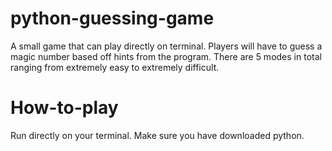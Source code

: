 # python-guessing-game
A small game that can play directly on terminal. Players will have to guess a magic number based off hints from the program. There are 5 modes in total ranging from extremely easy to extremely difficult.

# How-to-play
Run directly on your terminal. Make sure you have downloaded python.

